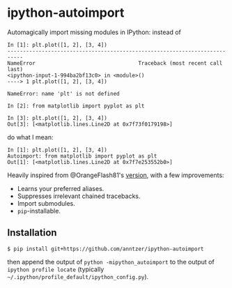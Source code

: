 ipython-autoimport
==================

Automagically import missing modules in IPython: instead of
```
In [1]: plt.plot([1, 2], [3, 4])
---------------------------------------------------------------------------
NameError                                 Traceback (most recent call last)
<ipython-input-1-994ba2bf13c0> in <module>()
----> 1 plt.plot([1, 2], [3, 4])

NameError: name 'plt' is not defined

In [2]: from matplotlib import pyplot as plt

In [3]: plt.plot([1, 2], [3, 4])
Out[3]: [<matplotlib.lines.Line2D at 0x7f73f0179198>]
```
do what I mean:
```
In [1]: plt.plot([1, 2], [3, 4])
Autoimport: from matplotlib import pyplot as plt
Out[1]: [<matplotlib.lines.Line2D at 0x7f7e253552b0>]
```

Heavily inspired from @OrangeFlash81's [version](http://github.com/OrangeFlash81/ipython-aut-import), with a few improvements:
- Learns your preferred aliases.
- Suppresses irrelevant chained tracebacks.
- Import submodules.
- `pip`-installable.

Installation
------------

```
$ pip install git+https://github.com/anntzer/ipython-autoimport
```
then append the output of `python -mipython_autoimport`
to the output of `ipython profile locate` (typically
`~/.ipython/profile_default/ipython_config.py`).
